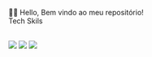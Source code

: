 🤚🏽 Hello, Bem vindo ao meu repositório!
<br/>
Tech Skils
<div style="display: inline_block"><br/>
<img aling="center" src="https://img.shields.io/badge/Java-ED8B00?style=for-the-badge&logo=openjdk&logoColor=white"/>
  <img aling="center" src="https://img.shields.io/badge/JavaScript-323330?style=for-the-badge&logo=javascript&logoColor=F7DF1E"/>
  <img aling="center" src="https://img.shields.io/badge/Java-ED8B00?style=for-the-badge&logo=openjdk&logoColor=white"/>
</div>
